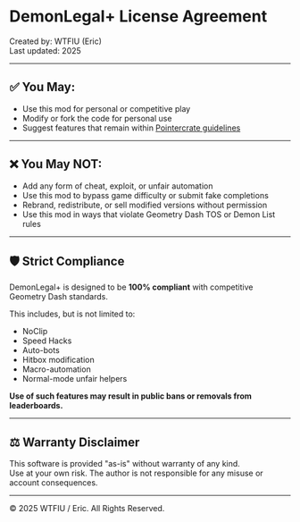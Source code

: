 # DemonLegal+ License Agreement

Created by: WTFIU (Eric)  
Last updated: 2025

---

## ✅ You May:

- Use this mod for personal or competitive play
- Modify or fork the code for personal use
- Suggest features that remain within [Pointercrate guidelines](https://pointercrate.com/guidelines/)

---

## ❌ You May NOT:

- Add any form of cheat, exploit, or unfair automation
- Use this mod to bypass game difficulty or submit fake completions
- Rebrand, redistribute, or sell modified versions without permission
- Use this mod in ways that violate Geometry Dash TOS or Demon List rules

---

## 🛡️ Strict Compliance

DemonLegal+ is designed to be **100% compliant** with competitive Geometry Dash standards.

This includes, but is not limited to:
- NoClip
- Speed Hacks
- Auto-bots
- Hitbox modification
- Macro-automation
- Normal-mode unfair helpers

**Use of such features may result in public bans or removals from leaderboards.**

---

## ⚖️ Warranty Disclaimer

This software is provided "as-is" without warranty of any kind.  
Use at your own risk. The author is not responsible for any misuse or account consequences.

---

© 2025 WTFIU / Eric. All Rights Reserved.
